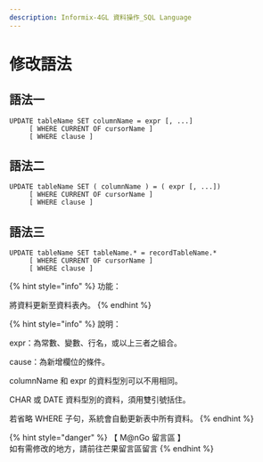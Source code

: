 ```yaml
---
description: Informix-4GL 資料操作_SQL Language
---
```


# 修改語法

## 語法一

```inform7
UPDATE tableName SET columnName = expr [, ...]
     [ WHERE CURRENT OF cursorName ]
     [ WHERE clause ]
```

## 語法二

```inform7
UPDATE tableName SET ( columnName ) = ( expr [, ...])
     [ WHERE CURRENT OF cursorName ]
     [ WHERE clause ]
```

## 語法三

```inform7
UPDATE tableName SET tableName.* = recordTableName.*
     [ WHERE CURRENT OF cursorName ]
     [ WHERE clause ]
```

{% hint style="info" %}
功能：

將資料更新至資料表內。
{% endhint %}

{% hint style="info" %}
說明：

expr：為常數、變數、行名，或以上三者之組合。

cause：為新增欄位的條件。

columnName 和 expr 的資料型別可以不用相同。

CHAR 或 DATE 資料型別的資料，須用雙引號括住。

若省略 WHERE 子句，系統會自動更新表中所有資料。
{% endhint %}

{% hint style="danger" %}
【 M@nGo 留言區 】\
如有需修改的地方，請前往芒果留言區留言
{% endhint %}
